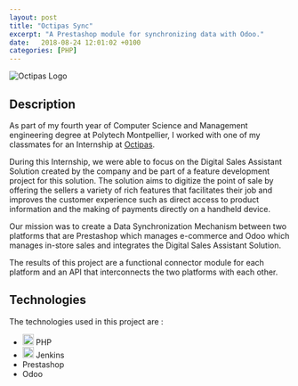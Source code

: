 ```yaml
---
layout: post
title: "Octipas Sync"
excerpt: "A Prestashop module for synchronizing data with Odoo."
date:   2018-08-24 12:01:02 +0100
categories: [PHP]
---
```

![Octipas Logo](http://www.octipas.com/images/logo-octipas/logo-octipas.png "Logo")

## Description

As part of my fourth year of Computer Science and Management engineering degree at Polytech Montpellier, I worked with one of my classmates for an Internship at [Octipas][octipas-site].

During this Internship, we were able to focus on the Digital Sales Assistant Solution created by the company and be part of a feature development project for this solution. The solution aims to digitize the point of sale by offering the sellers a variety of rich features that facilitates their job and improves the customer experience such as direct access to product information and the making of payments directly on a handheld device.

Our mission was to create a Data Synchronization Mechanism between two platforms that are Prestashop which manages e-commerce and Odoo which manages in-store sales and integrates the Digital Sales Assistant Solution.

The results of this project are a functional connector module for each platform and an API that interconnects the two platforms with each other.

## Technologies

The technologies used in this project are :

- <img src="https://simpleicons.org/icons/php.svg" alt="php" style="width:20px;"/> PHP
- <img src="https://simpleicons.org/icons/jenkins.svg" alt="odoo" style="width:20px;"/> Jenkins
- Prestashop
- Odoo

[octipas-site]: http://www.octipas.com/
